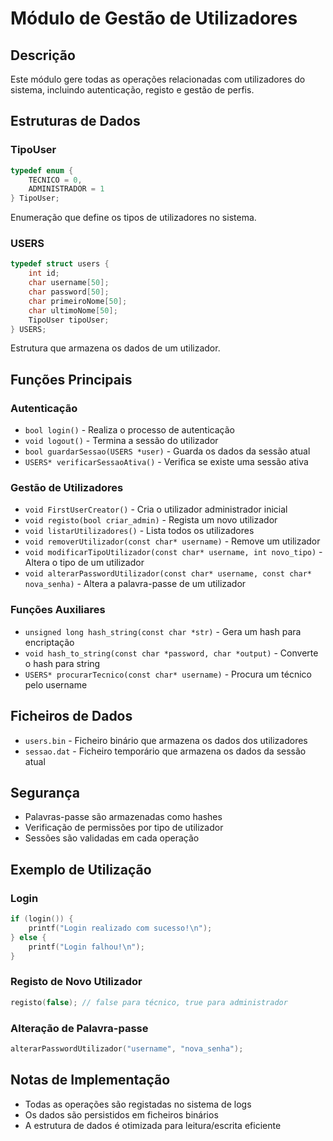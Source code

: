 # Módulo de Gestão de Utilizadores

## Descrição
Este módulo gere todas as operações relacionadas com utilizadores do sistema, incluindo autenticação, registo e gestão de perfis.

## Estruturas de Dados

### TipoUser
```c
typedef enum {
    TECNICO = 0,
    ADMINISTRADOR = 1
} TipoUser;
```
Enumeração que define os tipos de utilizadores no sistema.

### USERS
```c
typedef struct users {
    int id;
    char username[50];
    char password[50];
    char primeiroNome[50];
    char ultimoNome[50];
    TipoUser tipoUser;
} USERS;
```
Estrutura que armazena os dados de um utilizador.

## Funções Principais

### Autenticação
- `bool login()` - Realiza o processo de autenticação
- `void logout()` - Termina a sessão do utilizador
- `bool guardarSessao(USERS *user)` - Guarda os dados da sessão atual
- `USERS* verificarSessaoAtiva()` - Verifica se existe uma sessão ativa

### Gestão de Utilizadores
- `void FirstUserCreator()` - Cria o utilizador administrador inicial
- `void registo(bool criar_admin)` - Regista um novo utilizador
- `void listarUtilizadores()` - Lista todos os utilizadores
- `void removerUtilizador(const char* username)` - Remove um utilizador
- `void modificarTipoUtilizador(const char* username, int novo_tipo)` - Altera o tipo de um utilizador
- `void alterarPasswordUtilizador(const char* username, const char* nova_senha)` - Altera a palavra-passe de um utilizador

### Funções Auxiliares
- `unsigned long hash_string(const char *str)` - Gera um hash para encriptação
- `void hash_to_string(const char *password, char *output)` - Converte o hash para string
- `USERS* procurarTecnico(const char* username)` - Procura um técnico pelo username

## Ficheiros de Dados
- `users.bin` - Ficheiro binário que armazena os dados dos utilizadores
- `sessao.dat` - Ficheiro temporário que armazena os dados da sessão atual

## Segurança
- Palavras-passe são armazenadas como hashes
- Verificação de permissões por tipo de utilizador
- Sessões são validadas em cada operação

## Exemplo de Utilização

### Login
```c
if (login()) {
    printf("Login realizado com sucesso!\n");
} else {
    printf("Login falhou!\n");
}
```

### Registo de Novo Utilizador
```c
registo(false); // false para técnico, true para administrador
```

### Alteração de Palavra-passe
```c
alterarPasswordUtilizador("username", "nova_senha");
```

## Notas de Implementação
- Todas as operações são registadas no sistema de logs
- Os dados são persistidos em ficheiros binários
- A estrutura de dados é otimizada para leitura/escrita eficiente 